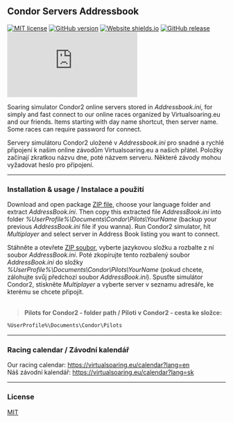 ## Condor Servers Addressbook

[![MIT license](https://img.shields.io/badge/License-MIT-blue.svg)](https://choosealicense.com/licenses/mit/)
[![GitHub version](https://badge.fury.io/gh/Naereen%2FStrapDown.js.svg)](https://github.com/erik-praznovsky/condor-servers-addressbook)
[![Website shields.io](https://img.shields.io/website-up-down-green-red/http/shields.io.svg)](https://virtualsoaring.eu/)
[![GitHub release](https://img.shields.io/github/release/Naereen/StrapDown.js.svg)](https://GitHub.com/Naereen/StrapDown.js/releases/)
[![GitHub license](https://badgen.net/github/license/Naereen/Strapdown.js)](https://choosealicense.com/licenses/mit/)

Soaring simulator Condor2 online servers stored in *Addressbook.ini*, for simply and fast connect to our online races organized by Virtualsoaring.eu and our friends. Items starting with day name shortcut, then server name. Some races can require password for connect.

Servery simulátoru Condor2 uložené v *Addressbook.ini* pro snadné a rychlé připojení k našim online závodům Virtualsoaring.eu a našich přátel. Položky začínají zkratkou názvu dne, poté názvem serveru. Některé závody mohou vyžadovat heslo pro připojení.

---

### Installation & usage / Instalace a použití

Download and open package [ZIP file](https://github.com/erik-praznovsky/condor-servers-addressbook/archive/refs/heads/main.zip), choose your language folder and extract *AddressBook.ini*. Then copy this extracted file *AddressBook.ini* into folder *%UserProfile%\Documents\Condor\Pilots\YourName* (backup your previous *AddressBook.ini* file if you wanna). Run Condor2 simulator, hit *Multiplayer* and select server in Address Book listing you want to connect.

Stáhněte a otevřete [ZIP soubor](https://github.com/erik-praznovsky/condor-servers-addressbook/archive/refs/heads/main.zip), vyberte jazykovou složku a rozbalte z ní soubor *AddressBook.ini*. Poté zkopírujte tento rozbalený soubor *AddressBook.ini* do složky *%UserProfile%\Documents\Condor\Pilots\YourName* (pokud chcete, zálohujte svůj předchozí soubor *AddressBook.ini*). Spusťte simulátor Condor2, stiskněte *Multiplayer* a vyberte server v seznamu adresáře, ke kterému se chcete připojit.
<br><br>
> **Pilots for Condor2 - folder path / Piloti v Condor2 - cesta ke složce:**
```bash
%UserProfile%\Documents\Condor\Pilots
```

---

### Racing calendar / Závodní kalendář
Our racing calendar: https://virtualsoaring.eu/calendar?lang=en  
Náš závodní kalendář: https://virtualsoaring.eu/calendar?lang=sk

---

### License
[MIT](https://choosealicense.com/licenses/mit/)
